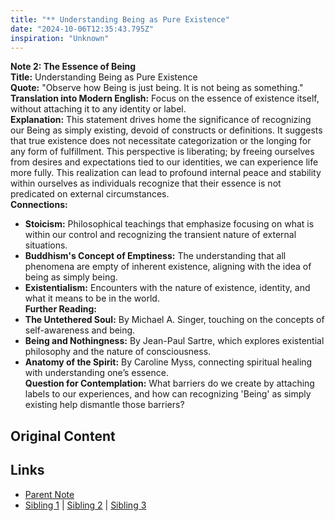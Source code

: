 ```yaml
---
title: "** Understanding Being as Pure Existence"
date: "2024-10-06T12:35:43.795Z"
inspiration: "Unknown"
---
```


  
**Note 2: The Essence of Being**  
**Title:** Understanding Being as Pure Existence  
**Quote:** "Observe how Being is just being. It is not being as something."  
**Translation into Modern English:** Focus on the essence of existence itself, without attaching it to any identity or label.  
**Explanation:** This statement drives home the significance of recognizing our Being as simply existing, devoid of constructs or definitions. It suggests that true existence does not necessitate categorization or the longing for any form of fulfillment. This perspective is liberating; by freeing ourselves from desires and expectations tied to our identities, we can experience life more fully. This realization can lead to profound internal peace and stability within ourselves as individuals recognize that their essence is not predicated on external circumstances.  
**Connections:**  
- **Stoicism:** Philosophical teachings that emphasize focusing on what is within our control and recognizing the transient nature of external situations.  
- **Buddhism's Concept of Emptiness:** The understanding that all phenomena are empty of inherent existence, aligning with the idea of being as simply being.  
- **Existentialism:** Encounters with the nature of existence, identity, and what it means to be in the world.  
**Further Reading:**  
- **The Untethered Soul:** By Michael A. Singer, touching on the concepts of self-awareness and being.  
- **Being and Nothingness:** By Jean-Paul Sartre, which explores existential philosophy and the nature of consciousness.  
- **Anatomy of the Spirit:** By Caroline Myss, connecting spiritual healing with understanding one’s essence.  
**Question for Contemplation:** What barriers do we create by attaching labels to our experiences, and how can recognizing 'Being' as simply existing help dismantle those barriers?  


## Original Content



## Links

- [Parent Note](/parent-note.md)
- [Sibling 1](/zettel1.md) | [Sibling 2](/zettel2.md) | [Sibling 3](/zettel3.md)
